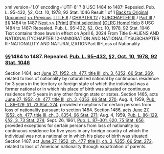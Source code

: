 xml version='1.0' encoding='UTF-8' ?
8 USC 1484 to 1487: Repealed. Pub. L. 95-432, §2, Oct. 10, 1978, 92 Stat. 1046
 Result 1 of 1
[Back to Original Document](/view.xhtml;jsessionid=6FABB734DD115F4B2491BA0FA0487A62)
[<< Previous](#)
 [TITLE 8](/view.xhtml;jsessionid=6FABB734DD115F4B2491BA0FA0487A62?req=granuleid%3AUSC-prelim-title8&saved=%7CZ3JhbnVsZWlkOlVTQy1wcmVsaW0tdGl0bGU4LXNlY3Rpb24xNDg0%7C%7C%7C0%7Cfalse%7Cprelim&edition=prelim) / [CHAPTER 12](/view.xhtml;jsessionid=6FABB734DD115F4B2491BA0FA0487A62?req=granuleid%3AUSC-prelim-title8-chapter12&saved=%7CZ3JhbnVsZWlkOlVTQy1wcmVsaW0tdGl0bGU4LXNlY3Rpb24xNDg0%7C%7C%7C0%7Cfalse%7Cprelim&edition=prelim) / [SUBCHAPTER III](/view.xhtml;jsessionid=6FABB734DD115F4B2491BA0FA0487A62?req=granuleid%3AUSC-prelim-title8-chapter12-subchapter3&saved=%7CZ3JhbnVsZWlkOlVTQy1wcmVsaW0tdGl0bGU4LXNlY3Rpb24xNDg0%7C%7C%7C0%7Cfalse%7Cprelim&edition=prelim) / [Part III](/view.xhtml;jsessionid=6FABB734DD115F4B2491BA0FA0487A62?req=granuleid%3AUSC-prelim-title8-chapter12-subchapter3-part3&saved=%7CZ3JhbnVsZWlkOlVTQy1wcmVsaW0tdGl0bGU4LXNlY3Rpb24xNDg0%7C%7C%7C0%7Cfalse%7Cprelim&edition=prelim) / §§ 1484 to 1487
 [Next >>](#)
[[Print]](#)
 [[Print selection]](#)
[[OLRC Home]](/browse.xhtml;jsessionid=6FABB734DD115F4B2491BA0FA0487A62)[Help](/navHelp.xhtml;jsessionid=6FABB734DD115F4B2491BA0FA0487A62)
8 USC 1484 to 1487: Repealed. Pub. L. 95-432, §2, Oct. 10, 1978, 92 Stat. 1046
Text contains those laws in effect on April 6, 2024
From Title 8-ALIENS AND NATIONALITYCHAPTER 12-IMMIGRATION AND NATIONALITYSUBCHAPTER III-NATIONALITY AND NATURALIZATIONPart III-Loss of Nationality
### §§1484 to 1487. Repealed. [Pub. L. 95–432, §2, Oct. 10, 1978, 92 Stat. 1046](/statviewer.htm?volume=92&page=1046)
Section 1484, act [June 27, 1952, ch. 477, title III, ch. 3, §352, 66 Stat. 269](/statviewer.htm?volume=66&page=269), related to loss of nationality by naturalized national by continuous residence for 3 years in the territory or foreign state of which the individual was a former national or in which his place of birth was situated or continuous residence for 5 years in any other foreign state or states.
Section 1485, acts [June 27, 1952, ch. 477, title III, ch. 3, §353, 66 Stat. 270](/statviewer.htm?volume=66&page=270); Aug. 4, 1959, [Pub. L. 86–129, §1, 73 Stat. 274](/statviewer.htm?volume=73&page=274), provided exceptions for certain persons from loss of nationality pursuant to section 1484.
Section 1486, acts [June 27, 1952, ch. 477, title III, ch. 3, §354, 66 Stat. 271](/statviewer.htm?volume=66&page=271); Aug. 4, 1959, [Pub. L. 86–129, §§2, 3, 73 Stat. 274](/statviewer.htm?volume=73&page=274); Sept. 26, 1961, [Pub. L. 87–301, §20, 75 Stat. 656](/statviewer.htm?volume=75&page=656), provided exceptions for certain persons from loss of nationality by continuous residence for five years in any foreign country of which the individual was not a national or in which his place of birth was situated.
Section 1487, act [June 27, 1952, ch. 477, title III, ch. 3, §355, 66 Stat. 272](/statviewer.htm?volume=66&page=272), related to loss of American nationality through expatriation of parents.
